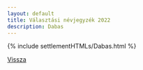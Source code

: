 ```yaml
---
layout: default
title: Választási névjegyzék 2022
description: Dabas
---
```


{% include settlementHTMLs/Dabas.html %}

[Vissza](./)